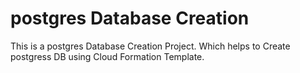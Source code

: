 # postgres Database Creation


 This is a postgres Database Creation Project. Which helps to Create postgress DB using Cloud Formation Template.
